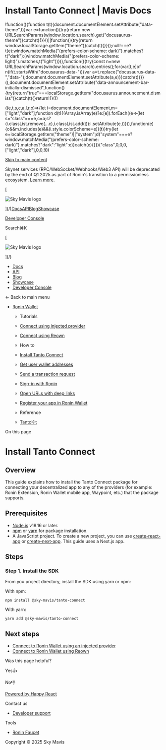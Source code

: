 # Install Tanto Connect | Mavis Docs

!function(){function t(t){document.documentElement.setAttribute("data-theme",t)}var e=function(){try{return new URLSearchParams(window.location.search).get("docusaurus-theme")}catch(t){}}()||function(){try{return window.localStorage.getItem("theme")}catch(t){}}();null!==e?t(e):window.matchMedia("(prefers-color-scheme: dark)").matches?t("dark"):(window.matchMedia("(prefers-color-scheme: light)").matches,t("light"))}(),function(){try{const n=new URLSearchParams(window.location.search).entries();for(var\[t,e\]of n)if(t.startsWith("docusaurus-data-")){var a=t.replace("docusaurus-data-","data-");document.documentElement.setAttribute(a,e)}}catch(t){}}(),document.documentElement.setAttribute("data-announcement-bar-initially-dismissed",function(){try{return"true"===localStorage.getItem("docusaurus.announcement.dismiss")}catch(t){}return!1}())

((e,t,s,c,a,l,r,o)=>{let i=document.documentElement,m=\["light","dark"\];function d(t){(Array.isArray(e)?e:\[e\]).forEach((e=>{let s="class"===e,c=a;s?(i.classList.remove(...c),i.classList.add(t)):i.setAttribute(e,t)})),function(e){o&&m.includes(e)&&(i.style.colorScheme=e)}(t)}try{let e=localStorage.getItem("theme")||"system";d("system"===e?window.matchMedia("(prefers-color-scheme: dark)").matches?"dark":"light":e)}catch(e){}})("class",0,0,0,\["light","dark"\],0,0,!0)

[Skip to main content](#__docusaurus_skipToContent_fallback)

Skynet services (RPC/WebSocket/Webhooks/Web3 API) will be deprecated by the end of Q1 2025 as part of Ronin's transition to a permissionless ecosystem. [Learn more](/deprecation-notice).

[

![Sky Mavis logo](/img/logo-dark.png)

](/)[Docs](/)[API](/api)[Blog](/blog)[Showcase](/showcase)

[Developer Console](https://developers.skymavis.com/console/applications/)

Search⌘K

[

![Sky Mavis logo](/img/logo-dark.png)

](/)

-   [Docs](/)
-   [API](/api)
-   [Blog](/blog)
-   [Showcase](/showcase)
-   [Developer Console](https://developers.skymavis.com/console/applications/)

← Back to main menu

-   [Ronin Wallet](/ronin/wallet/overview)
    
    -   Tutorials
        
    -   [Connect using injected provider](/ronin/wallet/tutorials/connect-web)
    -   [Connect using Reown](/ronin/wallet/tutorials/connect-mobile)
    -   How to
        
    -   [Install Tanto Connect](/ronin/wallet/guides/install-tanto-connect)
    -   [Get user wallet addresses](/ronin/wallet/guides/get-user-addresses)
    -   [Send a transaction request](/ronin/wallet/guides/request-user-transactions)
    -   [Sign-in with Ronin](/ronin/wallet/guides/sign-in)
    -   [Open URLs with deep links](/ronin/wallet/guides/use-deep-links)
    -   [Register your app in Ronin Wallet](/ronin/wallet/guides/tds)
    -   Reference
        
    -   [TantoKit](https://github.com/skymavis/tanto-kit)

On this page

# Install Tanto Connect

## Overview[​](/ronin/wallet/guides/install-tanto-connect#overview "Direct link to Overview")

This guide explains how to install the Tanto Connect package for connecting your decentralized app to any of the providers (for example: Ronin Extension, Ronin Wallet mobile app, Waypoint, etc.) that the package supports.

## Prerequisites[​](/ronin/wallet/guides/install-tanto-connect#prerequisites "Direct link to Prerequisites")

-   [Node.js](https://nodejs.org/en) v18.16 or later.
-   [npm](https://www.npmjs.com/) or [yarn](https://yarnpkg.com/) for package installation.
-   A JavaScript project. To create a new project, you can use [create-react-app](https://create-react-app.dev/docs/getting-started) or [create-next-app](https://nextjs.org/docs/pages/api-reference/create-next-app). This guide uses a Next.js app.

## Steps[​](/ronin/wallet/guides/install-tanto-connect#steps "Direct link to Steps")

### Step 1. Install the SDK[​](/ronin/wallet/guides/install-tanto-connect#step-1-install-the-sdk "Direct link to Step 1. Install the SDK")

From you project directory, install the SDK using yarn or npm:

With npm:

```
npm install @sky-mavis/tanto-connect
```

With yarn:

```
yarn add @sky-mavis/tanto-connect
```

## Next steps[​](/ronin/wallet/guides/install-tanto-connect#next-steps "Direct link to Next steps")

-   [Connect to Ronin Wallet using an injected provider](/ronin/wallet/tutorials/connect-web)
-   [Connect to Ronin Wallet using Reown](/ronin/wallet/tutorials/connect-mobile)

Was this page helpful?

Yes👍

No👎

[Powered by Happy React](https://happyreact.com/?utm_source=https://docs.skymavis.com&utm_medium=widget&utm_campaign=footer)

Contact us

-   [Developer support](mailto:developersupport@skymavis.com)

Tools

-   [Ronin Faucet](https://faucet.roninchain.com/)

Copyright © 2025 Sky Mavis